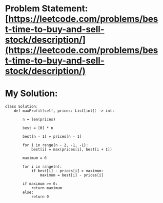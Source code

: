 # Problem Statement: [https://leetcode.com/problems/best-time-to-buy-and-sell-stock/description/](https://leetcode.com/problems/best-time-to-buy-and-sell-stock/description/)
# My Solution: 
```
class Solution:
    def maxProfit(self, prices: List[int]) -> int:
        
        n = len(prices)

        best = [0] * n

        best[n - 1] = prices[n - 1]

        for i in range(n - 2, -1, -1):
            best[i] = max(prices[i], best[i + 1])

        maximum = 0

        for i in range(n):
            if best[i] - prices[i] > maximum:
                maximum = best[i] - prices[i]
        
        if maximum >= 0:
            return maximum
        else:
            return 0
```
